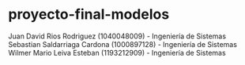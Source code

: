 # proyecto-final-modelos
Juan David Rios Rodriguez (1040048009) - Ingeniería de Sistemas
Sebastian Saldarriaga Cardona (1000897128) - Ingeniería de Sistemas
Wilmer Mario Leiva Esteban (1193212909) - Ingeniería de Sistemas
